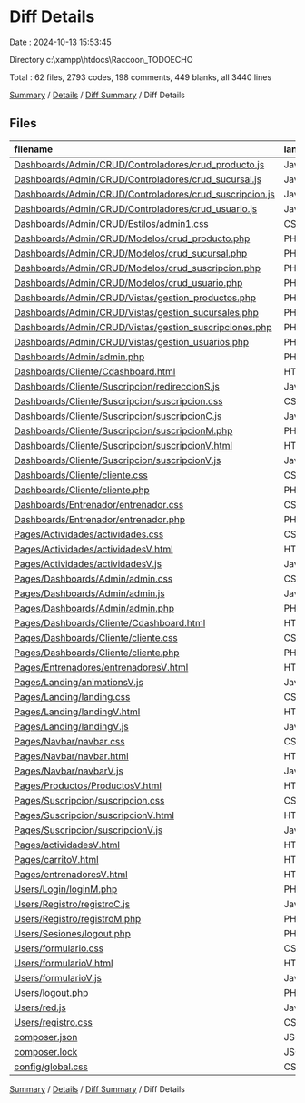 # Diff Details

Date : 2024-10-13 15:53:45

Directory c:\\xampp\\htdocs\\Raccoon_TODOECHO

Total : 62 files,  2793 codes, 198 comments, 449 blanks, all 3440 lines

[Summary](results.md) / [Details](details.md) / [Diff Summary](diff.md) / Diff Details

## Files
| filename | language | code | comment | blank | total |
| :--- | :--- | ---: | ---: | ---: | ---: |
| [Dashboards/Admin/CRUD/Controladores/crud_producto.js](/Dashboards/Admin/CRUD/Controladores/crud_producto.js) | JavaScript | 143 | 11 | 15 | 169 |
| [Dashboards/Admin/CRUD/Controladores/crud_sucursal.js](/Dashboards/Admin/CRUD/Controladores/crud_sucursal.js) | JavaScript | 155 | 6 | 18 | 179 |
| [Dashboards/Admin/CRUD/Controladores/crud_suscripcion.js](/Dashboards/Admin/CRUD/Controladores/crud_suscripcion.js) | JavaScript | 80 | 8 | 11 | 99 |
| [Dashboards/Admin/CRUD/Controladores/crud_usuario.js](/Dashboards/Admin/CRUD/Controladores/crud_usuario.js) | JavaScript | 158 | 7 | 13 | 178 |
| [Dashboards/Admin/CRUD/Estilos/admin1.css](/Dashboards/Admin/CRUD/Estilos/admin1.css) | CSS | 102 | 2 | 23 | 127 |
| [Dashboards/Admin/CRUD/Modelos/crud_producto.php](/Dashboards/Admin/CRUD/Modelos/crud_producto.php) | PHP | 74 | 4 | 13 | 91 |
| [Dashboards/Admin/CRUD/Modelos/crud_sucursal.php](/Dashboards/Admin/CRUD/Modelos/crud_sucursal.php) | PHP | 93 | 10 | 17 | 120 |
| [Dashboards/Admin/CRUD/Modelos/crud_suscripcion.php](/Dashboards/Admin/CRUD/Modelos/crud_suscripcion.php) | PHP | 47 | 4 | 9 | 60 |
| [Dashboards/Admin/CRUD/Modelos/crud_usuario.php](/Dashboards/Admin/CRUD/Modelos/crud_usuario.php) | PHP | 91 | 7 | 14 | 112 |
| [Dashboards/Admin/CRUD/Vistas/gestion_productos.php](/Dashboards/Admin/CRUD/Vistas/gestion_productos.php) | PHP | 234 | 1 | 24 | 259 |
| [Dashboards/Admin/CRUD/Vistas/gestion_sucursales.php](/Dashboards/Admin/CRUD/Vistas/gestion_sucursales.php) | PHP | 240 | 1 | 23 | 264 |
| [Dashboards/Admin/CRUD/Vistas/gestion_suscripciones.php](/Dashboards/Admin/CRUD/Vistas/gestion_suscripciones.php) | PHP | 181 | 1 | 23 | 205 |
| [Dashboards/Admin/CRUD/Vistas/gestion_usuarios.php](/Dashboards/Admin/CRUD/Vistas/gestion_usuarios.php) | PHP | 252 | 1 | 28 | 281 |
| [Dashboards/Admin/admin.php](/Dashboards/Admin/admin.php) | PHP | 93 | 0 | 4 | 97 |
| [Dashboards/Cliente/Cdashboard.html](/Dashboards/Cliente/Cdashboard.html) | HTML | 37 | 2 | 5 | 44 |
| [Dashboards/Cliente/Suscripcion/redireccionS.js](/Dashboards/Cliente/Suscripcion/redireccionS.js) | JavaScript | 0 | 0 | 1 | 1 |
| [Dashboards/Cliente/Suscripcion/suscripcion.css](/Dashboards/Cliente/Suscripcion/suscripcion.css) | CSS | 225 | 20 | 52 | 297 |
| [Dashboards/Cliente/Suscripcion/suscripcionC.js](/Dashboards/Cliente/Suscripcion/suscripcionC.js) | JavaScript | 47 | 18 | 12 | 77 |
| [Dashboards/Cliente/Suscripcion/suscripcionM.php](/Dashboards/Cliente/Suscripcion/suscripcionM.php) | PHP | 21 | 49 | 25 | 95 |
| [Dashboards/Cliente/Suscripcion/suscripcionV.html](/Dashboards/Cliente/Suscripcion/suscripcionV.html) | HTML | 103 | 12 | 26 | 141 |
| [Dashboards/Cliente/Suscripcion/suscripcionV.js](/Dashboards/Cliente/Suscripcion/suscripcionV.js) | JavaScript | 78 | 39 | 27 | 144 |
| [Dashboards/Cliente/cliente.css](/Dashboards/Cliente/cliente.css) | CSS | 50 | 6 | 7 | 63 |
| [Dashboards/Cliente/cliente.php](/Dashboards/Cliente/cliente.php) | PHP | 27 | 1 | 5 | 33 |
| [Dashboards/Entrenador/entrenador.css](/Dashboards/Entrenador/entrenador.css) | CSS | 50 | 6 | 7 | 63 |
| [Dashboards/Entrenador/entrenador.php](/Dashboards/Entrenador/entrenador.php) | PHP | 27 | 1 | 5 | 33 |
| [Pages/Actividades/actividades.css](/Pages/Actividades/actividades.css) | CSS | 433 | 5 | 51 | 489 |
| [Pages/Actividades/actividadesV.html](/Pages/Actividades/actividadesV.html) | HTML | 230 | 4 | 39 | 273 |
| [Pages/Actividades/actividadesV.js](/Pages/Actividades/actividadesV.js) | JavaScript | 444 | 28 | 76 | 548 |
| [Pages/Dashboards/Admin/admin.css](/Pages/Dashboards/Admin/admin.css) | CSS | -162 | -12 | -26 | -200 |
| [Pages/Dashboards/Admin/admin.js](/Pages/Dashboards/Admin/admin.js) | JavaScript | -78 | -17 | -17 | -112 |
| [Pages/Dashboards/Admin/admin.php](/Pages/Dashboards/Admin/admin.php) | PHP | -83 | -1 | -11 | -95 |
| [Pages/Dashboards/Cliente/Cdashboard.html](/Pages/Dashboards/Cliente/Cdashboard.html) | HTML | -40 | -2 | -5 | -47 |
| [Pages/Dashboards/Cliente/cliente.css](/Pages/Dashboards/Cliente/cliente.css) | CSS | -50 | -6 | -7 | -63 |
| [Pages/Dashboards/Cliente/cliente.php](/Pages/Dashboards/Cliente/cliente.php) | PHP | -27 | -1 | -5 | -33 |
| [Pages/Entrenadores/entrenadoresV.html](/Pages/Entrenadores/entrenadoresV.html) | HTML | 35 | 5 | 11 | 51 |
| [Pages/Landing/animationsV.js](/Pages/Landing/animationsV.js) | JavaScript | 0 | 1 | 1 | 2 |
| [Pages/Landing/landing.css](/Pages/Landing/landing.css) | CSS | -133 | -9 | -25 | -167 |
| [Pages/Landing/landingV.html](/Pages/Landing/landingV.html) | HTML | -20 | 0 | 4 | -16 |
| [Pages/Landing/landingV.js](/Pages/Landing/landingV.js) | JavaScript | -39 | -8 | -16 | -63 |
| [Pages/Navbar/navbar.css](/Pages/Navbar/navbar.css) | CSS | 96 | 6 | 25 | 127 |
| [Pages/Navbar/navbar.html](/Pages/Navbar/navbar.html) | HTML | 33 | 2 | 11 | 46 |
| [Pages/Navbar/navbarV.js](/Pages/Navbar/navbarV.js) | JavaScript | 22 | 4 | 16 | 42 |
| [Pages/Productos/ProductosV.html](/Pages/Productos/ProductosV.html) | HTML | 35 | 5 | 9 | 49 |
| [Pages/Suscripcion/suscripcion.css](/Pages/Suscripcion/suscripcion.css) | CSS | -213 | -13 | -46 | -272 |
| [Pages/Suscripcion/suscripcionV.html](/Pages/Suscripcion/suscripcionV.html) | HTML | -98 | -7 | -12 | -117 |
| [Pages/Suscripcion/suscripcionV.js](/Pages/Suscripcion/suscripcionV.js) | JavaScript | -64 | -9 | -15 | -88 |
| [Pages/actividadesV.html](/Pages/actividadesV.html) | HTML | -42 | -2 | -7 | -51 |
| [Pages/carritoV.html](/Pages/carritoV.html) | HTML | -42 | -2 | -5 | -49 |
| [Pages/entrenadoresV.html](/Pages/entrenadoresV.html) | HTML | -42 | -2 | -5 | -49 |
| [Users/Login/loginM.php](/Users/Login/loginM.php) | PHP | 0 | 7 | 2 | 9 |
| [Users/Registro/registroC.js](/Users/Registro/registroC.js) | JavaScript | 32 | 2 | 14 | 48 |
| [Users/Registro/registroM.php](/Users/Registro/registroM.php) | PHP | 0 | 9 | 4 | 13 |
| [Users/Sesiones/logout.php](/Users/Sesiones/logout.php) | PHP | 7 | 0 | 0 | 7 |
| [Users/formulario.css](/Users/formulario.css) | CSS | 40 | -1 | 12 | 51 |
| [Users/formularioV.html](/Users/formularioV.html) | HTML | 4 | 0 | 6 | 10 |
| [Users/formularioV.js](/Users/formularioV.js) | JavaScript | 36 | 4 | -7 | 33 |
| [Users/logout.php](/Users/logout.php) | PHP | -7 | 0 | 0 | -7 |
| [Users/red.js](/Users/red.js) | JavaScript | -59 | -2 | -10 | -71 |
| [Users/registro.css](/Users/registro.css) | CSS | -174 | -12 | -29 | -215 |
| [composer.json](/composer.json) | JSON | 5 | 0 | 1 | 6 |
| [composer.lock](/composer.lock) | JSON | 78 | 0 | 1 | 79 |
| [config/global.css](/config/global.css) | CSS | 28 | 5 | 7 | 40 |

[Summary](results.md) / [Details](details.md) / [Diff Summary](diff.md) / Diff Details
